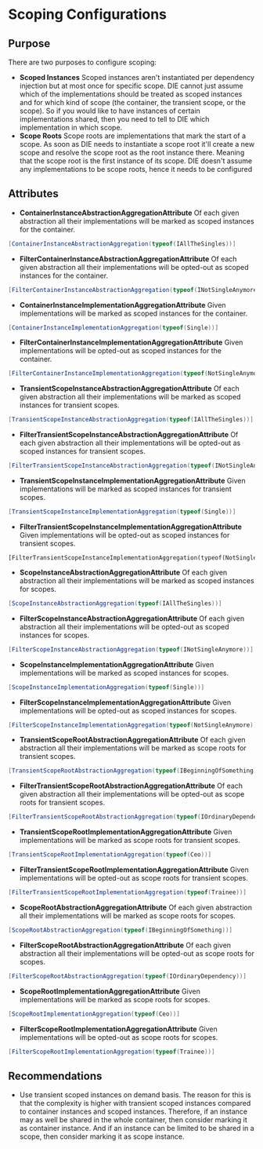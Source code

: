 # Scoping Configurations

## Purpose

There are two purposes to configure scoping:

- **Scoped Instances** Scoped instances aren't instantiated per dependency injection but at most once for specific scope. DIE cannot just assume which of the implementations should be treated as scoped instances and for which kind of scope (the container, the transient scope, or the scope). So if you would like to have instances of certain implementations shared, then you need to tell to DIE which implementation in which scope.
- **Scope Roots** Scope roots are implementations that mark the start of a scope. As soon as DIE needs to instantiate a scope root it'll create a new scope and resolve the scope root as the root instance there. Meaning that the scope root is the first instance of its scope. DIE doesn't assume any implementations to be scope roots, hence it needs to be configured

## Attributes

- **ContainerInstanceAbstractionAggregationAttribute** Of each given abstraction all their implementations will be marked as scoped instances for the container.
```csharp
[ContainerInstanceAbstractionAggregation(typeof(IAllTheSingles))]
```
- **FilterContainerInstanceAbstractionAggregationAttribute** Of each given abstraction all their implementations will be opted-out as scoped instances for the container.
```csharp
[FilterContainerInstanceAbstractionAggregation(typeof(INotSingleAnymore))]
```
- **ContainerInstanceImplementationAggregationAttribute** Given implementations will be marked as scoped instances for the container.
```csharp
[ContainerInstanceImplementationAggregation(typeof(Single))]
```
- **FilterContainerInstanceImplementationAggregationAttribute** Given implementations will be opted-out as scoped instances for the container.
```csharp
[FilterContainerInstanceImplementationAggregation(typeof(NotSingleAnymore))]
```

- **TransientScopeInstanceAbstractionAggregationAttribute** Of each given abstraction all their implementations will be marked as scoped instances for transient scopes.
```csharp
[TransientScopeInstanceAbstractionAggregation(typeof(IAllTheSingles))]
```
- **FilterTransientScopeInstanceAbstractionAggregationAttribute** Of each given abstraction all their implementations will be opted-out as scoped instances for transient scopes.
```csharp
[FilterTransientScopeInstanceAbstractionAggregation(typeof(INotSingleAnymore))]
```
- **TransientScopeInstanceImplementationAggregationAttribute** Given implementations will be marked as scoped instances for transient scopes.
```csharp
[TransientScopeInstanceImplementationAggregation(typeof(Single))]
```
- **FilterTransientScopeInstanceImplementationAggregationAttribute** Given implementations will be opted-out as scoped instances for transient scopes.
```csharthe containerp
[FilterTransientScopeInstanceImplementationAggregation(typeof(NotSingleAnymore))]
```

- **ScopeInstanceAbstractionAggregationAttribute** Of each given abstraction all their implementations will be marked as scoped instances for scopes.
```csharp
[ScopeInstanceAbstractionAggregation(typeof(IAllTheSingles))]
```
- **FilterScopeInstanceAbstractionAggregationAttribute** Of each given abstraction all their implementations will be opted-out as scoped instances for scopes.
```csharp
[FilterScopeInstanceAbstractionAggregation(typeof(INotSingleAnymore))]
```
- **ScopeInstanceImplementationAggregationAttribute** Given implementations will be marked as scoped instances for scopes.
```csharp
[ScopeInstanceImplementationAggregation(typeof(Single))]
```
- **FilterScopeInstanceImplementationAggregationAttribute** Given implementations will be opted-out as scoped instances for scopes.
```csharp
[FilterScopeInstanceImplementationAggregation(typeof(NotSingleAnymore))]
```

- **TransientScopeRootAbstractionAggregationAttribute** Of each given abstraction all their implementations will be marked as scope roots for transient scopes.
```csharp
[TransientScopeRootAbstractionAggregation(typeof(IBeginningOfSomething))]
```
- **FilterTransientScopeRootAbstractionAggregationAttribute** Of each given abstraction all their implementations will be opted-out as scope roots for transient scopes.
```csharp
[FilterTransientScopeRootAbstractionAggregation(typeof(IOrdinaryDependency))]
```
- **TransientScopeRootImplementationAggregationAttribute** Given implementations will be marked as scope roots for transient scopes.
```csharp
[TransientScopeRootImplementationAggregation(typeof(Ceo))]
```
- **FilterTransientScopeRootImplementationAggregationAttribute** Given implementations will be opted-out as scope roots for transient scopes.
```csharp
[FilterTransientScopeRootImplementationAggregation(typeof(Trainee))]
```

- **ScopeRootAbstractionAggregationAttribute** Of each given abstraction all their implementations will be marked as scope roots for scopes.
```csharp
[ScopeRootAbstractionAggregation(typeof(IBeginningOfSomething))]
```
- **FilterScopeRootAbstractionAggregationAttribute** Of each given abstraction all their implementations will be opted-out as scope roots for scopes.
```csharp
[FilterScopeRootAbstractionAggregation(typeof(IOrdinaryDependency))]
```
- **ScopeRootImplementationAggregationAttribute** Given implementations will be marked as scope roots for scopes.
```csharp
[ScopeRootImplementationAggregation(typeof(Ceo))]
```
- **FilterScopeRootImplementationAggregationAttribute** Given implementations will be opted-out as scope roots for scopes.
```csharp
[FilterScopeRootImplementationAggregation(typeof(Trainee))]
```

## Recommendations

- Use transient scoped instances on demand basis. The reason for this is that the complexity is higher with transient scoped instances compared to container instances and scoped instances. Therefore, if an instance may as well be shared in the whole container, then consider marking it as container instance. And if an instance can be limited to be shared in a scope, then consider marking it as scope instance.